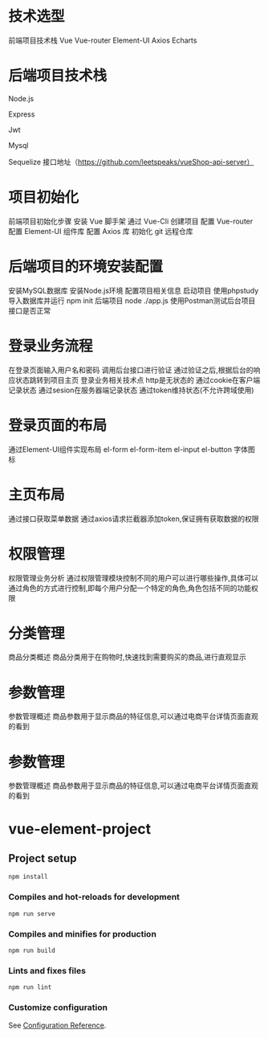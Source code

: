 # 技术选型
前端项目技术栈
Vue
Vue-router
Element-UI
Axios
Echarts

# 后端项目技术栈
Node.js

Express

Jwt

Mysql

Sequelize
接口地址（https://github.com/leetspeaks/vueShop-api-server）

# 项目初始化
前端项目初始化步骤
安装 Vue 脚手架
通过 Vue-Cli 创建项目
配置 Vue-router
配置 Element-UI 组件库
配置 Axios 库
初始化 git 远程仓库

# 后端项目的环境安装配置
安装MySQL数据库
安装Node.js环境
配置项目相关信息
启动项目
使用phpstudy导入数据库并运行
npm init 后端项目
node ./app.js
使用Postman测试后台项目接口是否正常

# 登录业务流程
在登录页面输入用户名和密码
调用后台接口进行验证
通过验证之后,根据后台的响应状态跳转到项目主页
登录业务相关技术点
http是无状态的
通过cookie在客户端记录状态
通过sesion在服务器端记录状态
通过token维持状态(不允许跨域使用)

# 登录页面的布局
通过Element-UI组件实现布局
el-form
el-form-item
el-input
el-button
字体图标

# 主页布局
通过接口获取菜单数据
通过axios请求拦截器添加token,保证拥有获取数据的权限

# 权限管理
权限管理业务分析
通过权限管理模块控制不同的用户可以进行哪些操作,具体可以通过角色的方式进行控制,即每个用户分配一个特定的角色,角色包括不同的功能权限

# 分类管理
商品分类概述
商品分类用于在购物时,快速找到需要购买的商品,进行直观显示

# 参数管理
参数管理概述
商品参数用于显示商品的特征信息,可以通过电商平台详情页面直观的看到

# 参数管理
参数管理概述
商品参数用于显示商品的特征信息,可以通过电商平台详情页面直观的看到

# vue-element-project

## Project setup
```
npm install
```

### Compiles and hot-reloads for development
```
npm run serve
```

### Compiles and minifies for production
```
npm run build
```

### Lints and fixes files
```
npm run lint
```

### Customize configuration
See [Configuration Reference](https://cli.vuejs.org/config/).
